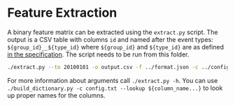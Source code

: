 # Feature Extraction

A binary feature matrix can be extracted using the `extract.py` script.
The output is a CSV table with columns `id` and named after the event types:
`${group_id}__${type_id}` where `${group_id}` and `${type_id}` are as defined
[in the specification](../spec.md).
The script needs to be run from this folder.

```bash
./extract.py --to 20100101 -o output.csv -f ../format.json -c ../config.txt -- ../opd
```

For more information about arguments call `./extract.py -h`.
You can use `./build_dictionary.py -c config.txt --lookup ${column_name...}`
to look up proper names for the columns.
